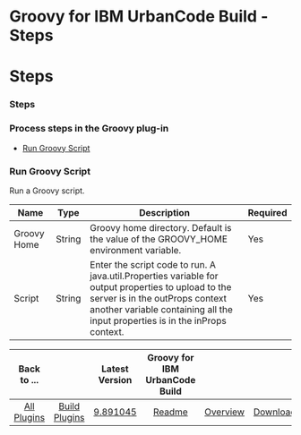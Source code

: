 
Groovy for IBM UrbanCode Build - Steps
======================================

# Steps



### Steps




 



### Process steps in the Groovy plug-in


* [Run Groovy Script](#run_groovy_script)




### Run Groovy Script


Run a Groovy script.




| Name | Type | Description | Required |
| --- | --- | --- | --- |
| Groovy Home | String | Groovy home directory. Default is the value of the GROOVY\_HOME environment variable. | Yes |
| Script | String | Enter the script code to run. A java.util.Properties variable for output properties to upload to the server is in the outProps context another variable containing all the input properties is in the inProps context. | Yes |





|Back to ...||Latest Version|Groovy for IBM UrbanCode Build |||
| :---: | :---: | :---: | :---: | :---: | :---: |
|[All Plugins](../../index.md)|[Build Plugins](../README.md)|[9.891045](https://raw.githubusercontent.com/UrbanCode/IBM-UCB-PLUGINS/main/files/Groovy/Groovy-9.891045.zip)|[Readme](README.md)|[Overview](overview.md)|[Downloads](downloads.md)|
